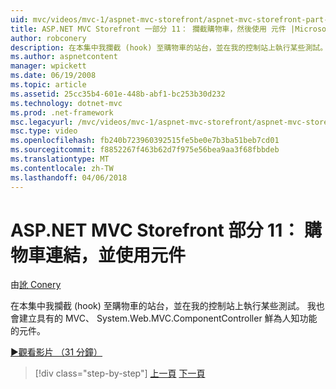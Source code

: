 ```yaml
---
uid: mvc/videos/mvc-1/aspnet-mvc-storefront/aspnet-mvc-storefront-part-11-hooking-up-the-shopping-cart-and-using-components
title: ASP.NET MVC Storefront 一部分 11： 攔截購物車，然後使用 元件 |Microsoft 文件
author: robconery
description: 在本集中我攔截 (hook) 至購物車的站台，並在我的控制站上執行某些測試。 我也會建立具有的 MVC、 th 鮮為人知功能的元件...
ms.author: aspnetcontent
manager: wpickett
ms.date: 06/19/2008
ms.topic: article
ms.assetid: 25cc35b4-601e-448b-abf1-bc253b30d232
ms.technology: dotnet-mvc
ms.prod: .net-framework
msc.legacyurl: /mvc/videos/mvc-1/aspnet-mvc-storefront/aspnet-mvc-storefront-part-11-hooking-up-the-shopping-cart-and-using-components
msc.type: video
ms.openlocfilehash: fb240b723960392515fe5be0e7b3ba51beb7cd01
ms.sourcegitcommit: f8852267f463b62d7f975e56bea9aa3f68fbbdeb
ms.translationtype: MT
ms.contentlocale: zh-TW
ms.lasthandoff: 04/06/2018
---
```

<a name="aspnet-mvc-storefront-part-11-hooking-up-the-shopping-cart-and-using-components"></a>ASP.NET MVC Storefront 部分 11： 購物車連結，並使用元件
====================
由[訛 Conery](https://github.com/robconery)

在本集中我攔截 (hook) 至購物車的站台，並在我的控制站上執行某些測試。 我也會建立具有的 MVC、 System.Web.MVC.ComponentController 鮮為人知功能的元件。

[&#9654;觀看影片 （31 分鐘）](https://channel9.msdn.com/Blogs/ASP-NET-Site-Videos/aspnet-mvc-storefront-part-11-hooking-up-the-shopping-cart-and-using-components)

> [!div class="step-by-step"]
> [上一頁](aspnet-mvc-storefront-part-10-shopping-cart-refactor-and-authorization.md)
> [下一頁](aspnet-mvc-storefront-part-12-mocking.md)
